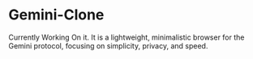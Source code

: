 # Gemini-Clone
Currently Working On it. It is a lightweight, minimalistic browser for the Gemini protocol, focusing on simplicity, privacy, and speed.
